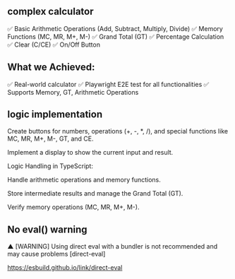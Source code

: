 ## complex calculator

✅ Basic Arithmetic Operations (Add, Subtract, Multiply, Divide)
✅ Memory Functions (MC, MR, M+, M-)
✅ Grand Total (GT)
✅ Percentage Calculation
✅ Clear (C/CE)
✅ On/Off Button

## What we Achieved:
✅ Real-world calculator 
✅ Playwright E2E test for all functionalities
✅ Supports Memory, GT, Arithmetic Operations

## logic implementation

Create buttons for numbers, operations (+, -, *, /), and special functions like MC, MR, M+, M-, GT, and CE.

Implement a display to show the current input and result.

Logic Handling in TypeScript:

Handle arithmetic operations and memory functions.

Store intermediate results and manage the Grand Total (GT).

Verify memory operations (MC, MR, M+, M-).

## No eval() warning

▲ [WARNING] Using direct eval with a bundler is not recommended and may cause problems [direct-eval]

https://esbuild.github.io/link/direct-eval


